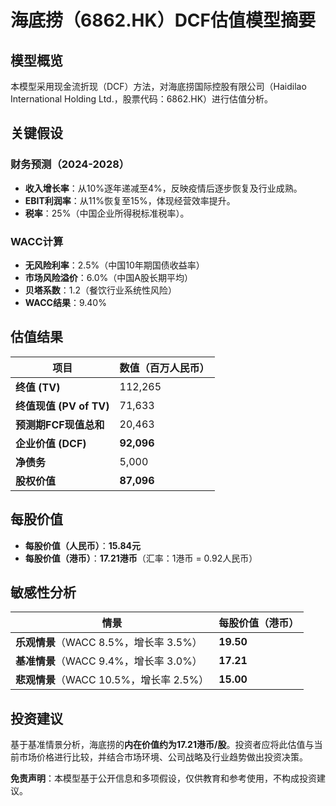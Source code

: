 # 海底捞（6862.HK）DCF估值模型摘要

## 模型概览
本模型采用现金流折现（DCF）方法，对海底捞国际控股有限公司（Haidilao International Holding Ltd.，股票代码：6862.HK）进行估值分析。

## 关键假设
### 财务预测（2024-2028）
- **收入增长率**：从10%逐年递减至4%，反映疫情后逐步恢复及行业成熟。
- **EBIT利润率**：从11%恢复至15%，体现经营效率提升。
- **税率**：25%（中国企业所得税标准税率）。

### WACC计算
- **无风险利率**：2.5%（中国10年期国债收益率）
- **市场风险溢价**：6.0%（中国A股长期平均）
- **贝塔系数**：1.2（餐饮行业系统性风险）
- **WACC结果**：9.40%

## 估值结果
| 项目 | 数值（百万人民币） |
|------|---------------------|
| **终值 (TV)** | 112,265 |
| **终值现值 (PV of TV)** | 71,633 |
| **预测期FCF现值总和** | 20,463 |
| **企业价值 (DCF)** | **92,096** |
| **净债务** | 5,000 |
| **股权价值** | **87,096** |

## 每股价值
- **每股价值（人民币）**：**15.84元**
- **每股价值（港币）**：**17.21港币**（汇率：1港币 = 0.92人民币）

## 敏感性分析
| 情景 | 每股价值（港币） |
|------|------------------|
| **乐观情景**（WACC 8.5%，增长率 3.5%） | **19.50** |
| **基准情景**（WACC 9.4%，增长率 3.0%） | **17.21** |
| **悲观情景**（WACC 10.5%，增长率 2.5%） | **15.00** |

## 投资建议
基于基准情景分析，海底捞的**内在价值约为17.21港币/股**。投资者应将此估值与当前市场价格进行比较，并结合市场环境、公司战略及行业趋势做出投资决策。

**免责声明**：本模型基于公开信息和多项假设，仅供教育和参考使用，不构成投资建议。